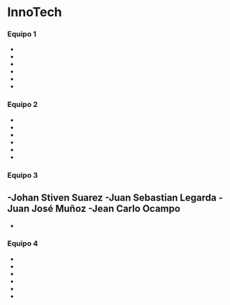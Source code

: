 # InnoTech

### Equipo 1
-
-
-
-
-
-


### Equipo 2
-
-
-
-
-
-

### Equipo 3
-Johan Stiven Suarez
-Juan Sebastian Legarda
-Juan José Muñoz
-Jean Carlo Ocampo
-
-


### Equipo 4
-
-
-
-
-
-
